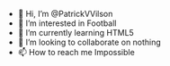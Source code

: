 - 👋 Hi, I’m @PatrickVVilson
- 👀 I’m interested in Football
- 🌱 I’m currently learning HTML5
- 💞️ I’m looking to collaborate on nothing
- 📫 How to reach me Impossible

<!---
PatrickVVilson/PatrickVVilson is a ✨ special ✨ repository because its `README.md` (this file) appears on your GitHub profile.
You can click the Preview link to take a look at your changes.
--->
